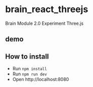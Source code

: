 # brain_react_threejs
Brain Module 2.0 Experiment Three.js 

## demo

## How to install

- Run `npm install`
- Run `npm run dev`
- Open http://localhost:8080

